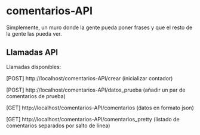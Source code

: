 # comentarios-API
Simplemente, un muro donde la gente pueda poner frases y que el resto de la gente las pueda ver.

## Llamadas API

Llamadas disponibles:

[POST] http://localhost/comentarios-API/crear (inicializar contador)

[POST] http://localhost/comentarios-API/datos_prueba (añadir un par de comentarios de prueba)

[GET] http://localhost/comentarios-API/comentarios (datos en formato json)

[GET] http://localhost/comentarios-API/comentarios_pretty (listado de comentarios separados por salto de línea)